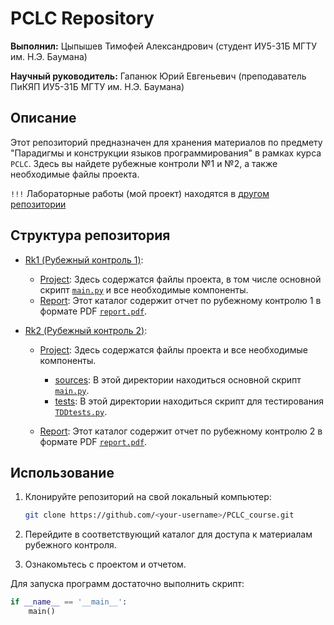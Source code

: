 # PCLC Repository

**Выполнил:** Цыпышев Тимофей Александрович (студент ИУ5-31Б МГТУ им. Н.Э. Баумана)

**Научный руководитель:** Гапанюк Юрий Евгеньевич (преподаватель ПиКЯП ИУ5-31Б МГТУ им. Н.Э. Баумана)

## Описание

Этот репозиторий предназначен для хранения материалов по предмету "Парадигмы и конструкции языков программирования" в рамках курса `PCLC`. Здесь вы найдете рубежные контроли №1 и №2, а также необходимые файлы проекта.

`!!!` Лабораторные работы (мой проект) находятся в [другом репозитории](https://github.com/ttsypyshev/Flat_VR)

## Структура репозитория
- [Rk1 (Рубежный контроль 1)](/Rk1/):

	- [Project](/Rk1/Project/): Здесь содержатся файлы проекта, в том числе основной скрипт [`main.py`](/Rk1/Project/main.py) и все необходимые компоненты.
	- [Report](/Rk1/Reports/): Этот каталог содержит отчет по рубежному контролю 1 в формате PDF [`report.pdf`](/Rk1/Reports/report.pdf).

- [Rk2 (Рубежный контроль 2)](/Rk2/):

  	- [Project](/Rk2/Project/): Здесь содержатся файлы проекта и все необходимые компоненты.

		- [sources](/Rk2/Project/sources/): В этой директории находиться основной скрипт [`main.py`](/Rk2/Project/sources/main.py).
  		- [tests](/Rk2/Project/tests/): В этой директории находиться скрипт для тестирования [`TDDtests.py`](/Rk2/Project/tests/TDDtests.py).
 
	- [Report](/Rk2/Reports/): Этот каталог содержит отчет по рубежному контролю 2 в формате PDF [`report.pdf`](/Rk2/Reports/report.pdf).

## Использование

1. Клонируйте репозиторий на свой локальный компьютер:

	```bash
	git clone https://github.com/<your-username>/PCLC_course.git
	```
2. Перейдите в соответствующий каталог для доступа к материалам рубежного контроля.
3. Ознакомьтесь с проектом и отчетом.

Для запуска программ достаточно выполнить скрипт:
```python
if __name__ == '__main__':
    main()
```
